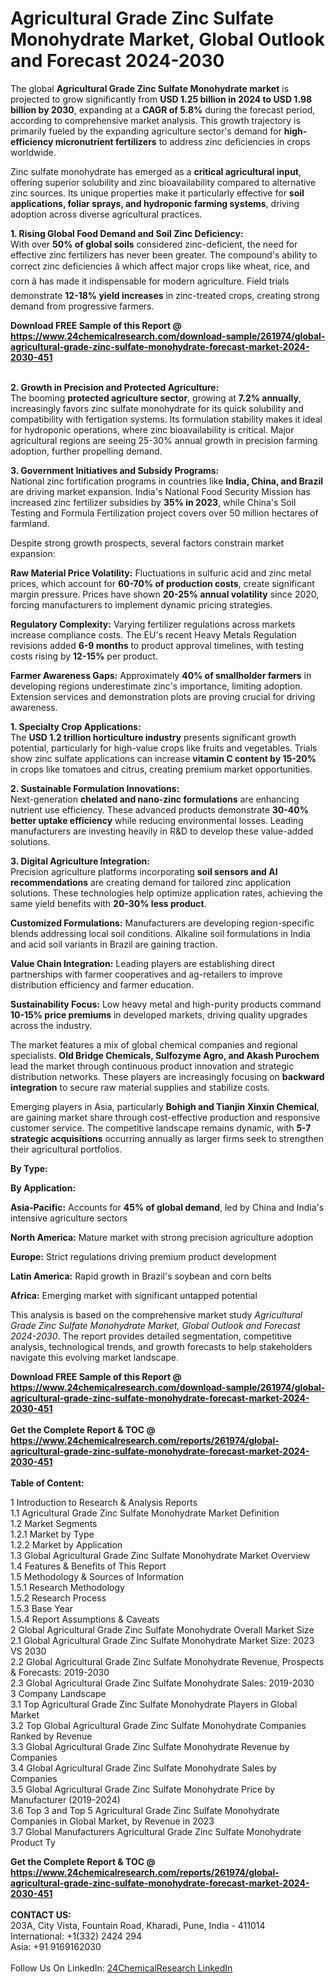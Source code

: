 <h1>Agricultural Grade Zinc Sulfate Monohydrate Market, Global Outlook and Forecast 2024-2030</h1><p>The global <strong>Agricultural Grade Zinc Sulfate Monohydrate market</strong> is projected to grow significantly from <strong>USD 1.25 billion in 2024 to USD 1.98 billion by 2030</strong>, expanding at a <strong>CAGR of 5.8%</strong> during the forecast period, according to comprehensive market analysis. This growth trajectory is primarily fueled by the expanding agriculture sector's demand for <strong>high-efficiency micronutrient fertilizers</strong> to address zinc deficiencies in crops worldwide.</p><p>Zinc sulfate monohydrate has emerged as a <strong>critical agricultural input</strong>, offering superior solubility and zinc bioavailability compared to alternative zinc sources. Its unique properties make it particularly effective for <strong>soil applications, foliar sprays, and hydroponic farming systems</strong>, driving adoption across diverse agricultural practices.</p><p><strong>1. Rising Global Food Demand and Soil Zinc Deficiency:</strong><br>
With over <strong>50% of global soils</strong> considered zinc-deficient, the need for effective zinc fertilizers has never been greater. The compound's ability to correct zinc deficiencies â which affect major crops like wheat, rice, and corn â has made it indispensable for modern agriculture. Field trials demonstrate <strong>12-18% yield increases</strong> in zinc-treated crops, creating strong demand from progressive farmers.</p><div><b>Download FREE Sample of this Report @ 
            <a href="https://www.24chemicalresearch.com/download-sample/261974/global-agricultural-grade-zinc-sulfate-monohydrate-forecast-market-2024-2030-451">
            https://www.24chemicalresearch.com/download-sample/261974/global-agricultural-grade-zinc-sulfate-monohydrate-forecast-market-2024-2030-451</a></b></div><br><p><strong>2. Growth in Precision and Protected Agriculture:</strong><br>
The booming <strong>protected agriculture sector</strong>, growing at <strong>7.2% annually</strong>, increasingly favors zinc sulfate monohydrate for its quick solubility and compatibility with fertigation systems. Its formulation stability makes it ideal for hydroponic operations, where zinc bioavailability is critical. Major agricultural regions are seeing 25-30% annual growth in precision farming adoption, further propelling demand.</p><p><strong>3. Government Initiatives and Subsidy Programs:</strong><br>
National zinc fortification programs in countries like <strong>India, China, and Brazil</strong> are driving market expansion. India's National Food Security Mission has increased zinc fertilizer subsidies by <strong>35% in 2023</strong>, while China's Soil Testing and Formula Fertilization project covers over 50 million hectares of farmland.</p><p>Despite strong growth prospects, several factors constrain market expansion:</p><p><strong>Raw Material Price Volatility:</strong> Fluctuations in sulfuric acid and zinc metal prices, which account for <strong>60-70% of production costs</strong>, create significant margin pressure. Prices have shown <strong>20-25% annual volatility</strong> since 2020, forcing manufacturers to implement dynamic pricing strategies.</p><p><strong>Regulatory Complexity:</strong> Varying fertilizer regulations across markets increase compliance costs. The EU's recent Heavy Metals Regulation revisions added <strong>6-9 months</strong> to product approval timelines, with testing costs rising by <strong>12-15%</strong> per product.</p><p><strong>Farmer Awareness Gaps:</strong> Approximately <strong>40% of smallholder farmers</strong> in developing regions underestimate zinc's importance, limiting adoption. Extension services and demonstration plots are proving crucial for driving awareness.</p><p><strong>1. Specialty Crop Applications:</strong><br>
The <strong>USD 1.2 trillion horticulture industry</strong> presents significant growth potential, particularly for high-value crops like fruits and vegetables. Trials show zinc sulfate applications can increase <strong>vitamin C content by 15-20%</strong> in crops like tomatoes and citrus, creating premium market opportunities.</p><p><strong>2. Sustainable Formulation Innovations:</strong><br>
Next-generation <strong>chelated and nano-zinc formulations</strong> are enhancing nutrient use efficiency. These advanced products demonstrate <strong>30-40% better uptake efficiency</strong> while reducing environmental losses. Leading manufacturers are investing heavily in R&amp;D to develop these value-added solutions.</p><p><strong>3. Digital Agriculture Integration:</strong><br>
Precision agriculture platforms incorporating <strong>soil sensors and AI recommendations</strong> are creating demand for tailored zinc application solutions. These technologies help optimize application rates, achieving the same yield benefits with <strong>20-30% less product</strong>.</p><p><strong>Customized Formulations:</strong> Manufacturers are developing region-specific blends addressing local soil conditions. Alkaline soil formulations in India and acid soil variants in Brazil are gaining traction.</p><p><strong>Value Chain Integration:</strong> Leading players are establishing direct partnerships with farmer cooperatives and ag-retailers to improve distribution efficiency and farmer education.</p><p><strong>Sustainability Focus:</strong> Low heavy metal and high-purity products command <strong>10-15% price premiums</strong> in developed markets, driving quality upgrades across the industry.</p><p>The market features a mix of global chemical companies and regional specialists. <strong>Old Bridge Chemicals, Sulfozyme Agro, and Akash Purochem</strong> lead the market through continuous product innovation and strategic distribution networks. These players are increasingly focusing on <strong>backward integration</strong> to secure raw material supplies and stabilize costs.</p><p>Emerging players in Asia, particularly <strong>Bohigh and Tianjin Xinxin Chemical</strong>, are gaining market share through cost-effective production and responsive customer service. The competitive landscape remains dynamic, with <strong>5-7 strategic acquisitions</strong> occurring annually as larger firms seek to strengthen their agricultural portfolios.</p><p><strong>By Type:</strong></p><p><strong>By Application:</strong></p><p><strong>Asia-Pacific:</strong> Accounts for <strong>45% of global demand</strong>, led by China and India's intensive agriculture sectors</p><p><strong>North America:</strong> Mature market with strong precision agriculture adoption</p><p><strong>Europe:</strong> Strict regulations driving premium product development</p><p><strong>Latin America:</strong> Rapid growth in Brazil's soybean and corn belts</p><p><strong>Africa:</strong> Emerging market with significant untapped potential</p><p>This analysis is based on the comprehensive market study <em>Agricultural Grade Zinc Sulfate Monohydrate Market, Global Outlook and Forecast 2024-2030</em>. The report provides detailed segmentation, competitive analysis, technological trends, and growth forecasts to help stakeholders navigate this evolving market landscape.</p><div><b>Download FREE Sample of this Report @ 
            <a href="https://www.24chemicalresearch.com/download-sample/261974/global-agricultural-grade-zinc-sulfate-monohydrate-forecast-market-2024-2030-451">
            https://www.24chemicalresearch.com/download-sample/261974/global-agricultural-grade-zinc-sulfate-monohydrate-forecast-market-2024-2030-451</a></b></div><br><div><b>Get the Complete Report & TOC @ 
            <a href="https://www.24chemicalresearch.com/reports/261974/global-agricultural-grade-zinc-sulfate-monohydrate-forecast-market-2024-2030-451">
            https://www.24chemicalresearch.com/reports/261974/global-agricultural-grade-zinc-sulfate-monohydrate-forecast-market-2024-2030-451</a></b></div><br>
            <b>Table of Content:</b><p>1 Introduction to Research & Analysis Reports<br />
    1.1 Agricultural Grade Zinc Sulfate Monohydrate Market Definition<br />
    1.2 Market Segments<br />
        1.2.1 Market by Type<br />
        1.2.2 Market by Application<br />
    1.3 Global Agricultural Grade Zinc Sulfate Monohydrate Market Overview<br />
    1.4 Features & Benefits of This Report<br />
    1.5 Methodology & Sources of Information<br />
        1.5.1 Research Methodology<br />
        1.5.2 Research Process<br />
        1.5.3 Base Year<br />
        1.5.4 Report Assumptions & Caveats<br />
2 Global Agricultural Grade Zinc Sulfate Monohydrate Overall Market Size<br />
    2.1 Global Agricultural Grade Zinc Sulfate Monohydrate Market Size: 2023 VS 2030<br />
    2.2 Global Agricultural Grade Zinc Sulfate Monohydrate Revenue, Prospects & Forecasts: 2019-2030<br />
    2.3 Global Agricultural Grade Zinc Sulfate Monohydrate Sales: 2019-2030<br />
3 Company Landscape<br />
    3.1 Top Agricultural Grade Zinc Sulfate Monohydrate Players in Global Market<br />
    3.2 Top Global Agricultural Grade Zinc Sulfate Monohydrate Companies Ranked by Revenue<br />
    3.3 Global Agricultural Grade Zinc Sulfate Monohydrate Revenue by Companies<br />
    3.4 Global Agricultural Grade Zinc Sulfate Monohydrate Sales by Companies<br />
    3.5 Global Agricultural Grade Zinc Sulfate Monohydrate Price by Manufacturer (2019-2024)<br />
    3.6 Top 3 and Top 5 Agricultural Grade Zinc Sulfate Monohydrate Companies in Global Market, by Revenue in 2023<br />
    3.7 Global Manufacturers Agricultural Grade Zinc Sulfate Monohydrate Product Ty</p><div><b>Get the Complete Report & TOC @ 
            <a href="https://www.24chemicalresearch.com/reports/261974/global-agricultural-grade-zinc-sulfate-monohydrate-forecast-market-2024-2030-451">
            https://www.24chemicalresearch.com/reports/261974/global-agricultural-grade-zinc-sulfate-monohydrate-forecast-market-2024-2030-451</a></b></div><br><b>CONTACT US:</b><br>
            203A, City Vista, Fountain Road, Kharadi, Pune, India - 411014<br>
            International: +1(332) 2424 294<br>
            Asia: +91 9169162030 <br><br>
            Follow Us On LinkedIn: <a href="https://www.linkedin.com/company/24chemicalresearch/">24ChemicalResearch LinkedIn</a>